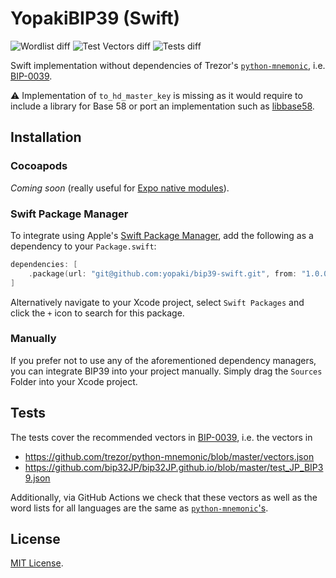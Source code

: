 # YopakiBIP39 (Swift)

![Wordlist diff](https://github.com/yopaki/bip39-swift/actions/workflows/wordlists.yaml/badge.svg)
![Test Vectors diff](https://github.com/yopaki/bip39-swift/actions/workflows/test-vectors.yaml/badge.svg)
![Tests diff](https://github.com/yopaki/bip39-swift/actions/workflows/tests.yaml/badge.svg)

Swift implementation without dependencies of Trezor's [`python-mnemonic`](https://github.com/trezor/python-mnemonic/tree/master), i.e. [BIP-0039](https://github.com/bitcoin/bips/blob/master/bip-0039.mediawiki).

⚠️ Implementation of `to_hd_master_key` is missing as it would require to include a library for Base 58 or port an implementation such as [libbase58](https://github.com/bitcoin/libbase58).

## Installation

### Cocoapods

_Coming soon_ (really useful for [Expo native modules](https://docs.expo.dev/workflow/customizing/)). 

### Swift Package Manager

To integrate using Apple's [Swift Package Manager](https://swift.org/package-manager/), add the following as a dependency to your `Package.swift`:

```swift
dependencies: [
    .package(url: "git@github.com:yopaki/bip39-swift.git", from: "1.0.0")
]
```

Alternatively navigate to your Xcode project, select `Swift Packages` and click the `+` icon to search for this package.

### Manually

If you prefer not to use any of the aforementioned dependency managers, you can integrate BIP39 into your project manually. Simply drag the `Sources` Folder into your Xcode project.

## Tests

The tests cover the recommended vectors in [BIP-0039](https://github.com/bitcoin/bips/blob/master/bip-0039.mediawiki), i.e. the vectors in

- https://github.com/trezor/python-mnemonic/blob/master/vectors.json
- https://github.com/bip32JP/bip32JP.github.io/blob/master/test_JP_BIP39.json

Additionally, via GitHub Actions we check that these vectors as well as the word lists for all languages are the same as [`python-mnemonic`'s](https://github.com/trezor/python-mnemonic/tree/master). 

## License

[MIT License](LICENSE).
